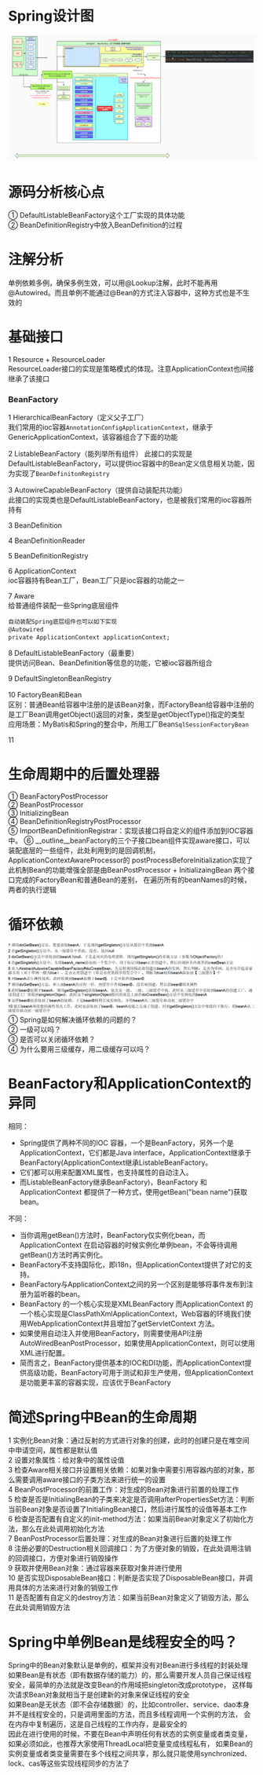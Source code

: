 # Spring设计图
![img.png](images/Spring设计图.png)

# 源码分析核心点
① DefaultListableBeanFactory这个工厂实现的具体功能  
② BeanDefinitionRegistry中放入BeanDefinition的过程  

# 注解分析
单例依赖多例，确保多例生效，可以用@Lookup注解，此时不能再用@Autowired。而且单例不能通过@Bean的方式注入容器中，这种方式也是不生效的

# 基础接口
1 Resource + ResourceLoader  
ResourceLoader接口的实现是策略模式的体现。注意ApplicationContext也间接继承了该接口  

### BeanFactory
1 HierarchicalBeanFactory（定义父子工厂）  
    我们常用的ioc容器```AnnotationConfigApplicationContext```，继承于GenericApplicationContext，该容器组合了下面的功能  

2 ListableBeanFactory（能列举所有组件）
    此接口的实现是DefaultListableBeanFactory，可以提供ioc容器中的Bean定义信息相关功能，因为实现了```BeanDefinitonRegistry```  

3 AutowireCapableBeanFactory（提供自动装配共功能）  
    此接口的实现类也是DefaultListableBeanFactory，也是被我们常用的ioc容器所持有  

3 BeanDefinition  

4 BeanDefinitionReader  

5 BeanDefinitionRegistry  

6 ApplicationContext  
ioc容器持有Bean工厂，Bean工厂只是ioc容器的功能之一

7 Aware  
给普通组件装配一些Spring底层组件  
```
自动装配Spring底层组件也可以如下实现  
@Autowired
private ApplicationContext applicationContext;
```

8 DefaultListableBeanFactory（最重要）  
提供访问Bean、BeanDefinition等信息的功能，它被ioc容器所组合  

9 DefaultSingletonBeanRegistry  

10 FactoryBean和Bean  
区别：普通Bean给容器中注册的是该Bean对象，而FactoryBean给容器中注册的是工厂Bean调用getObject()返回的对象，类型是getObjectType()指定的类型  
应用场景：MyBatis和Spring的整合中，所用工厂Bean```SqlSessionFactoryBean```  

11 

# 生命周期中的后置处理器
① BeanFactoryPostProcessor  
② BeanPostProcessor  
③ InitializingBean  
④ BeanDefinitionRegistryPostProcessor  
⑤ ImportBeanDefinitionRegistrar：实现该接口将自定义的组件添加到IOC容器中。
⑥ __outline__beanFactory的三个子接口bean组件实现aware接口，可以装配底层的一些组件，此处利用到的是回调机制，ApplicationContextAwareProcessor的
postProcessBeforeInitialization实现了此机制Bean的功能增强全部是由BeanPostProcessor + InitializaingBean 两个接口完成的FactoryBean和普通Bean的差别，
在遍历所有的beanNames的时候，两者的执行逻辑

# 循环依赖
![img.png](images/循环依赖表述.png)
① Spring是如何解决循环依赖的问题的？  
② 一级可以吗？  
③ 是否可以关闭循环依赖？  
④ 为什么要用三级缓存，用二级缓存可以吗？

# BeanFactory和ApplicationContext的异同
相同：
- Spring提供了两种不同的IOC 容器，一个是BeanFactory，另外一个是ApplicationContext，它们都是Java  interface，ApplicationContext继承于BeanFactory(ApplicationContext继承ListableBeanFactory。
- 它们都可以用来配置XML属性，也支持属性的自动注入。
- 而ListableBeanFactory继承BeanFactory)，BeanFactory 和 ApplicationContext 都提供了一种方式，使用getBean("bean name")获取bean。

不同：
- 当你调用getBean()方法时，BeanFactory仅实例化bean，而ApplicationContext 在启动容器的时候实例化单例bean，不会等待调用getBean()方法时再实例化。
- BeanFactory不支持国际化，即i18n，但ApplicationContext提供了对它的支持。
- BeanFactory与ApplicationContext之间的另一个区别是能够将事件发布到注册为监听器的bean。
- BeanFactory 的一个核心实现是XMLBeanFactory 而ApplicationContext  的一个核心实现是ClassPathXmlApplicationContext，Web容器的环境我们使用WebApplicationContext并且增加了getServletContext 方法。
- 如果使用自动注入并使用BeanFactory，则需要使用API注册AutoWiredBeanPostProcessor，如果使用ApplicationContext，则可以使用XML进行配置。
- 简而言之，BeanFactory提供基本的IOC和DI功能，而ApplicationContext提供高级功能，BeanFactory可用于测试和非生产使用，但ApplicationContext是功能更丰富的容器实现，应该优于BeanFactory

# 简述Spring中Bean的生命周期
1 实例化Bean对象：通过反射的方式进行对象的创建，此时的创建只是在堆空间中申请空间，属性都是默认值  
2 设置对象属性：给对象中的属性设值  
3 检查Aware相关接口并设置相关依赖：如果对象中需要引用容器内部的对象，那么需要调用aware接口的子类方法来进行统一的设置  
4 BeanPostProcessor的前置工作：对生成的Bean对象进行前置的处理工作  
5 检查是否是InitialingBean的子类来决定是否调用afterPropertiesSet方法：判断当前Bean对象是否设置了InitialingBean接口，然后进行属性的设值等基本工作  
6 检查是否配置有自定义的init-method方法：如果当前Bean对象定义了初始化方法，那么在此处调用初始化方法  
7 BeanPostProcessor后置处理：对生成的Bean对象进行后置的处理工作  
8 注册必要的Destruction相关回调接口：为了方便对象的销毁，在此处调用注销的回调接口，方便对象进行销毁操作  
9 获取并使用Bean对象：通过容器来获取对象并进行使用  
10 是否实现DisposableBean接口：判断是否实现了DisposableBean接口，并调用具体的方法来进行对象的销毁工作  
11 是否配置有自定义的destroy方法：如果当前Bean对象定义了销毁方法，那么在此处调用销毁方法

# Spring中单例Bean是线程安全的吗？
Spring中的Bean对象默认是单例的，框架并没有对Bean进行多线程的封装处理  
如果Bean是有状态（即有数据存储的能力）的，那么需要开发人员自己保证线程安全，最简单的办法就是改变Bean的作用域把singleton改成prototype，
这样每次请求Bean对象就相当于是创建新的对象来保证线程的安全  
如果Bean是无状态（即不会存储数据）的，比如controller、service、dao本身并不是线程安全的，只是调用里面的方法，而且多线程调用一个实例的方法，
会在内存中复制遍历，这是自己线程的工作内存，是最安全的  
因此在进行使用的时候，不要在Bean中声明任何有状态的实例变量或者类变量，如果必须如此，也推荐大家使用ThreadLocal把变量变成线程私有，
如果Bean的实例变量或者类变量需要在多个线程之间共享，那么就只能使用synchronized、lock、cas等这些实现线程同步的方法了

